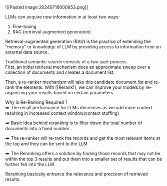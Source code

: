 ![[Pasted image 20240716000853.png]]

LLMs can acquire new information in at least two ways:  
1. Fine-tuning  
2. RAG (retrieval augmented generation)  
  
Retrieval-augmented generation (RAG) is the practice of extending the “memory” or knowledge of LLM by providing access to information from an external data source.  
  
Traditional semantic search consists of a two-part process.  
First, an initial retrieval mechanism does an approximate sweep over a collection of documents and creates a document list.  
  
Then, a re-ranker mechanism will take this candidate document list and re-rank the elements. With [[Rerank]], we can improve your models by re-organizing your results based on certain parameters.  
  
Why is Re-Ranking Required ?  
⮕ The recall performance for LLMs decreases as we add more context resulting in increased context window(context stuffing)  
  
⮕ Basic Idea behind reranking is to filter down the total number of documents into a fixed number .  
  
⮕ The re-ranker will re-rank the records and get the most relevant items at the top and they can be sent to the LLM  
  
⮕ The Reranking offers a solution by finding those records that may not be within the top 3 results and put them into a smaller set of results that can be further fed into the LLM  
  
Reranking basically enhance the relevance and precision of retrieved results.